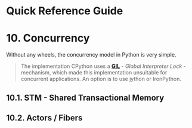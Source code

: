 Quick Reference Guide
=====================

# 10. Concurrency

Without any wheels, the concurrency model in Python is very simple.

> The implementation CPython uses a [**GIL**](http://en.wikipedia.org/wiki/Global_Interpreter_Lock) - _Global Interpreter Lock_ - mechanism, which made this implementation unsuitable for concurrent applications. An option is to use jython or IronPython.

## 10.1. STM - Shared Transactional Memory

## 10.2. Actors / Fibers

